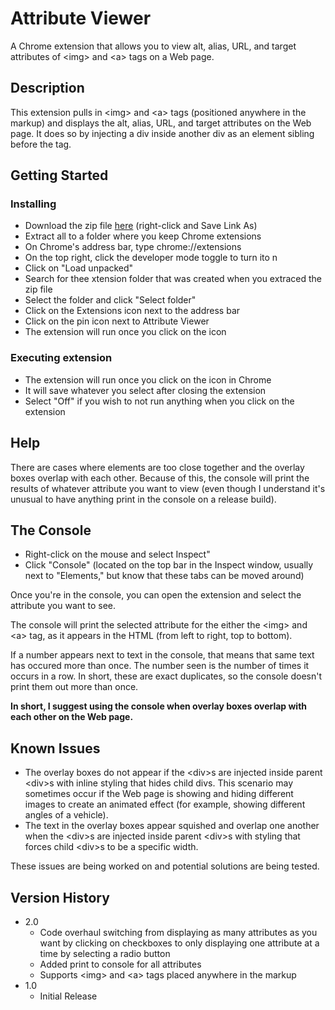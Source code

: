 # Attribute Viewer

A Chrome extension that allows you to view alt, alias, URL, and target attributes of &#60;img> and &#60;a> tags on a Web page.

## Description

This extension pulls in &#60;img> and &#60;a> tags (positioned anywhere in the markup) and displays the alt, alias, URL, and target attributes on the Web page. It does so by injecting a div inside another div as an element sibling before the tag.

## Getting Started

### Installing

* Download the zip file <a href="https://github.com/s-broy/s-broy.github.io/raw/master/projects/attribute-viewer/attribute-viewer.zip" target="_blank">here</a> (right-click and Save Link As)
* Extract all to a folder where you keep Chrome extensions
* On Chrome's address bar, type chrome://extensions
* On the top right, click the developer mode toggle to turn ito n
* Click on "Load unpacked"
* Search for thee xtension folder that was created when you extraced the zip file
* Select the folder and click "Select folder"
* Click on the Extensions icon next to the address bar
* Click on the pin icon next to Attribute Viewer
* The extension will run once you click on the icon

### Executing extension

* The extension will run once you click on the icon in Chrome
* It will save whatever you select after closing the extension
* Select "Off" if you wish to not run anything when you click on the extension

## Help

There are cases where elements are too close together and the overlay boxes overlap with each other. Because of this, the console will print the results of whatever attribute you want to view (even though I understand it's unusual to have anything print in the console on a release build).

## The Console

* Right-click on the mouse and select Inspect"
* Click "Console" (located on the top bar in the Inspect window, usually next to "Elements," but know that these tabs can be moved around)

Once you're in the console, you can open the extension and select the attribute you want to see.

The console will print the selected attribute for the either the &#60;img> and &#60;a> tag, as it appears in the HTML (from left to right, top to bottom).

If a number appears next to text in the console, that means that same text has occured more than once. The number seen is the number of times it occurs in a row. In short, these are exact duplicates, so the console doesn't print them out more than once.

**In short, I suggest using the console when overlay boxes overlap with each other on the Web page.**

## Known Issues

* The overlay boxes do not appear if the &#60;div>s are injected inside parent &#60;div>s with inline styling that hides child divs. This scenario may sometimes occur if the Web page is showing and hiding different images to create an animated effect (for example, showing different angles of a vehicle).
* The text in the overlay boxes appear squished and overlap one another when the &#60;div>s are injected inside parent &#60;div>s with styling that forces child &#60;div>s to be a specific width.

These issues are being worked on and potential solutions are being tested.

## Version History

* 2.0
    * Code overhaul switching from displaying as many attributes as you want by clicking on checkboxes
    to only displaying one attribute at a time by selecting a radio button
    * Added print to console for all attributes
    * Supports &#60;img> and &#60;a> tags placed anywhere in the markup
* 1.0
    * Initial Release